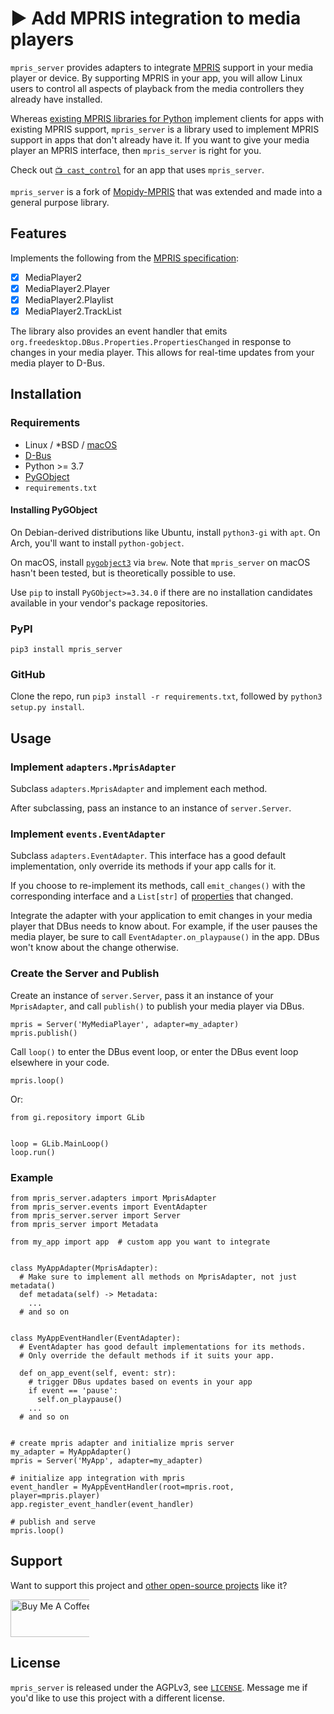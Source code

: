 # ▶️ Add MPRIS integration to media players

`mpris_server` provides adapters to integrate [MPRIS](https://specifications.freedesktop.org/mpris-spec/2.2/) support in
your media player or device. By supporting MPRIS in your app, you will allow Linux users to control all aspects of
playback from the media controllers they already have installed.

Whereas [existing MPRIS libraries for Python](https://github.com/hugosenari/mpris2) implement clients for apps with
existing MPRIS support, `mpris_server` is a library used to implement MPRIS support in apps that don't already have it.
If you want to give your media player an MPRIS interface, then `mpris_server` is right for you.

Check out [`📺 cast_control`](https://github.com/alexdelorenzo/cast_control) for an app that uses `mpris_server`.

`mpris_server` is a fork of [Mopidy-MPRIS](https://github.com/mopidy/mopidy-mpris) that was extended and made into a
general purpose library.

## Features

Implements the following from the [MPRIS specification](https://specifications.freedesktop.org/mpris-spec/2.2/):

* [x] MediaPlayer2
* [x] MediaPlayer2.Player
* [x] MediaPlayer2.Playlist
* [x] MediaPlayer2.TrackList

The library also provides an event handler that emits `org.freedesktop.DBus.Properties.PropertiesChanged` in response to
changes in your media player. This allows for real-time updates from your media player to D-Bus.

## Installation

### Requirements

- Linux / *BSD / [macOS](https://github.com/zbentley/dbus-osx-examples)
- [D-Bus](https://www.freedesktop.org/wiki/Software/dbus/)
- Python >= 3.7
- [PyGObject](https://pypi.org/project/PyGObject/)
- `requirements.txt`

#### Installing PyGObject

On Debian-derived distributions like Ubuntu, install `python3-gi` with `apt`. On Arch, you'll want to
install `python-gobject`.

On macOS, install [`pygobject3`](https://formulae.brew.sh/formula/pygobject3) via `brew`. Note that `mpris_server` on
macOS hasn't been tested, but is theoretically possible to use.

Use `pip` to install `PyGObject>=3.34.0` if there are no installation candidates available in your vendor's package
repositories.

### PyPI

`pip3 install mpris_server`

### GitHub

Clone the repo, run `pip3 install -r requirements.txt`, followed by `python3 setup.py install`.

## Usage

### Implement `adapters.MprisAdapter`

Subclass `adapters.MprisAdapter` and implement each method.

After subclassing, pass an instance to an instance of `server.Server`.

### Implement `events.EventAdapter`

Subclass `adapters.EventAdapter`. This interface has a good default implementation, only override its methods if your
app calls for it.

If you choose to re-implement its methods, call `emit_changes()` with the corresponding interface and a `List[str]`
of [properties](https://specifications.freedesktop.org/mpris-spec/2.2/Player_Interface.html) that changed.

Integrate the adapter with your application to emit changes in your media player that DBus needs to know about. For
example, if the user pauses the media player, be sure to call `EventAdapter.on_playpause()` in the app. DBus won't know
about the change otherwise.

### Create the Server and Publish

Create an instance of `server.Server`, pass it an instance of your `MprisAdapter`, and call `publish()` to publish your
media player via DBus.

```python3
mpris = Server('MyMediaPlayer', adapter=my_adapter)
mpris.publish() 
```

Call `loop()` to enter the DBus event loop, or enter the DBus event loop elsewhere in your code.

```python3
mpris.loop() 
```

Or:

```python3
from gi.repository import GLib


loop = GLib.MainLoop()
loop.run()
```

### Example

```python3
from mpris_server.adapters import MprisAdapter
from mpris_server.events import EventAdapter
from mpris_server.server import Server
from mpris_server import Metadata

from my_app import app  # custom app you want to integrate


class MyAppAdapter(MprisAdapter):
  # Make sure to implement all methods on MprisAdapter, not just metadata()
  def metadata(self) -> Metadata:
    ...
  # and so on


class MyAppEventHandler(EventAdapter):
  # EventAdapter has good default implementations for its methods.
  # Only override the default methods if it suits your app.

  def on_app_event(self, event: str):
    # trigger DBus updates based on events in your app
    if event == 'pause':
      self.on_playpause()
    ...
  # and so on


# create mpris adapter and initialize mpris server
my_adapter = MyAppAdapter()
mpris = Server('MyApp', adapter=my_adapter)

# initialize app integration with mpris
event_handler = MyAppEventHandler(root=mpris.root, player=mpris.player)
app.register_event_handler(event_handler)

# publish and serve
mpris.loop()
```

## Support

Want to support this project and [other open-source projects](https://github.com/alexdelorenzo) like it?

<a href="https://www.buymeacoffee.com/alexdelorenzo" target="_blank"><img src="https://cdn.buymeacoffee.com/buttons/v2/default-blue.png" alt="Buy Me A Coffee" height="60px" style="height: 60px !important;width: 217px !important;max-width:25%" ></a>

## License

`mpris_server` is released under the AGPLv3, see [`LICENSE`](/LICENSE). Message me if you'd like to use this project
with a different license.
